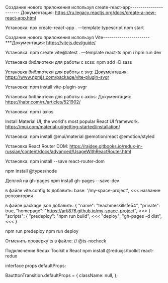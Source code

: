 Создание нового приложения используя create-react-app-----------------------
Документация:
https://ru.legacy.reactjs.org/docs/create-a-new-react-app.html

Установка:
npx create-react-app . —template typescript
npm start


Создание нового приложения используя Vite-----------------------
***Документация:
https://vitejs.dev/guide/

Установка:
npm create vite@latest . —template react-ts
npm i
npm run dev


Установка библиотеки для работы с scss:
npm add -D sass


Установка библиотеки для работы с svg:
Документация:
https://www.npmjs.com/package/vite-plugin-svgr

Установка:
npm install vite-plugin-svgr


Установка библиотеки для работы с axios:
Документация:
https://habr.com/ru/articles/521902/

Установка:
npm i axios


Install Material UI, the world's most popular React UI framework.
https://mui.com/material-ui/getting-started/installation/

Установка:
npm install @mui/material @emotion/react @emotion/styled


Установка React Router DOM:
https://rajdee.gitbooks.io/redux-in-russian/content/docs/advanced/UsageWithReactRouter.html

Установка:
npm install --save react-router-dom

npm install @types/node


Деплой на gh-pages
npm install gh-pages --save-dev

в файле vite.config.ts добавить:
  base: '/my-space-project', <<< название репозитория

в файле package.json добавить:
{
  "name": "teachmeskillsfe54",
  "private": true,
  "homepage": "https://arti876.github.io/my-space-project", <<<
}
    "scripts": {
    "predeploy": "npm run build", <<<
    "deploy": "gh-pages -d dist", <<<
    }

npm run predeploy
npm run deploy


Отменить проверку ts в файле:
// @ts-nocheck


Подключение Redux Toolkit к React
npm install @reduxjs/toolkit react-redux


interface props defaultProps:

BautttonTransition.defaultProps = {
  className: null,
};

